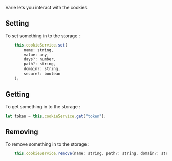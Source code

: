 Varie lets you interact with the cookies.

## Setting

To set something in to the storage :

```js
    this.cookieService.set(
        name: string,
        value: any,
        days?: number,
        path?: string,
        domain?: string,
        secure?: boolean
    );
```

## Getting

To get something in to the storage :

```js
let token = this.cookieService.get("token");
```

## Removing

To remove something in to the storage :

```js
    this.cookieService.remove(name: string, path?: string, domain?: string);
```

